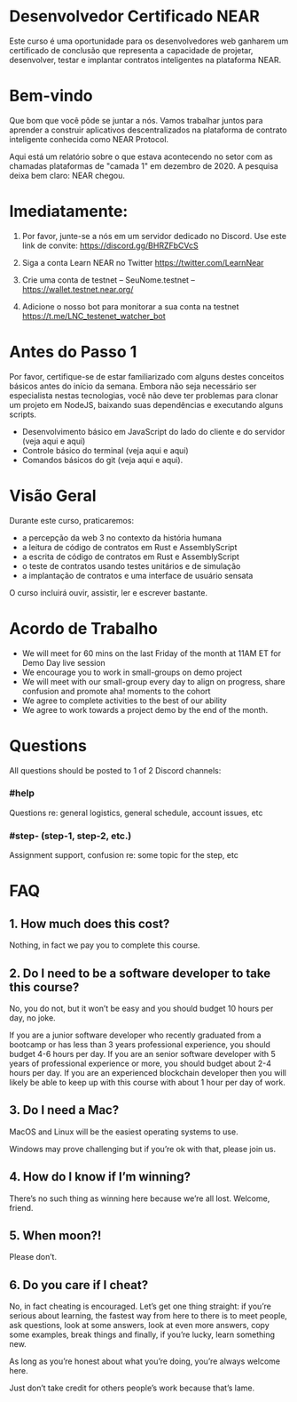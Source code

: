 # Desenvolvedor Certificado NEAR
Este curso é uma oportunidade para os desenvolvedores web ganharem um certificado de conclusão que representa a capacidade de projetar, desenvolver, testar e implantar contratos inteligentes na plataforma NEAR.

# Bem-vindo
Que bom que você pôde se juntar a nós. Vamos trabalhar juntos para aprender a construir aplicativos descentralizados na plataforma de contrato inteligente conhecida como NEAR Protocol.

Aqui está um relatório sobre o que estava acontecendo no setor com as chamadas plataformas de "camada 1" em dezembro de 2020. A pesquisa deixa bem claro: NEAR chegou.

# Imediatamente:

1. Por favor, junte-se a nós em um servidor dedicado no Discord. Use este link de convite: https://discord.gg/BHRZFbCVcS

2. Siga a conta Learn NEAR no Twitter https://twitter.com/LearnNear

3. Crie uma conta de testnet – SeuNome.testnet – https://wallet.testnet.near.org/

4. Adicione o nosso bot para monitorar a sua conta na testnet https://t.me/LNC_testenet_watcher_bot

# Antes do Passo 1
Por favor, certifique-se de estar familiarizado com alguns destes conceitos básicos antes do início da semana. Embora não seja necessário ser especialista nestas tecnologias, você não deve ter problemas para clonar um projeto em NodeJS, baixando suas dependências e executando alguns scripts.

* Desenvolvimento básico em JavaScript do lado do cliente e do servidor (veja aqui e aqui)
* Controle básico do terminal (veja aqui e aqui)
* Comandos básicos do git (veja aqui e aqui).

# Visão Geral

Durante este curso, praticaremos:

* a percepção da web 3 no contexto da história humana
* a leitura de código de contratos em Rust e AssemblyScript
* a escrita de código de contratos em Rust e AssemblyScript
* o teste de contratos usando testes unitários e de simulação
* a implantação de contratos e uma interface de usuário sensata

O curso incluirá ouvir, assistir, ler e escrever bastante.

# Acordo de Trabalho
* We will meet for 60 mins on the last Friday of the month at 11AM ET for Demo Day live session
* We encourage you to work in small-groups on demo project
* We will meet with our small-group every day to align on progress, share confusion and promote aha! moments to the cohort
* We agree to complete activities to the best of our ability
* We agree to work towards a project demo by the end of the month.

# Questions
All questions should be posted to 1 of 2 Discord channels:

### #help
Questions re: general logistics, general schedule, account issues, etc

### #step- (step-1, step-2, etc.)
Assignment support, confusion re: some topic for the step, etc

# FAQ
## 1. How much does this cost?
Nothing, in fact we pay you to complete this course.

## 2. Do I need to be a software developer to take this course?
No, you do not, but it won’t be easy and you should budget 10 hours per day, no joke.

If you are a junior software developer who recently graduated from a bootcamp or has less than 3 years professional experience, you should budget 4-6 hours per day. If you are an senior software developer with 5 years of professional experience or more, you should budget about 2-4 hours per day. If you are an experienced blockchain developer then you will likely be able to keep up with this course with about 1 hour per day of work.

## 3. Do I need a Mac?
MacOS and Linux will be the easiest operating systems to use.

Windows may prove challenging but if you’re ok with that, please join us.

## 4. How do I know if I’m winning?
There’s no such thing as winning here because we’re all lost. Welcome, friend.

## 5. When moon?!
Please don’t.

## 6. Do you care if I cheat?
No, in fact cheating is encouraged. Let’s get one thing straight: if you’re serious about learning, the fastest way from here to there is to meet people, ask questions, look at some answers, look at even more answers, copy some examples, break things and finally, if you’re lucky, learn something new.

As long as you’re honest about what you’re doing, you’re always welcome here.

Just don’t take credit for others people’s work because that’s lame.

